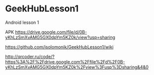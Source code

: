 # GeekHubLesson1
Android lesson 1


APK 
https://drive.google.com/file/d/0B-yKhLzSmXvAMG5GX0dpYm5KZ0k/view?usp=sharing

https://github.com/isolomonik/GeekHubLesson1/wiki


http://qrcoder.ru/code/?https%3A%2F%2Fdrive.google.com%2Ffile%2Fd%2F0B-yKhLzSmXvAMG5GX0dpYm5KZ0k%2Fview%3Fusp%3Dsharing&4&0




